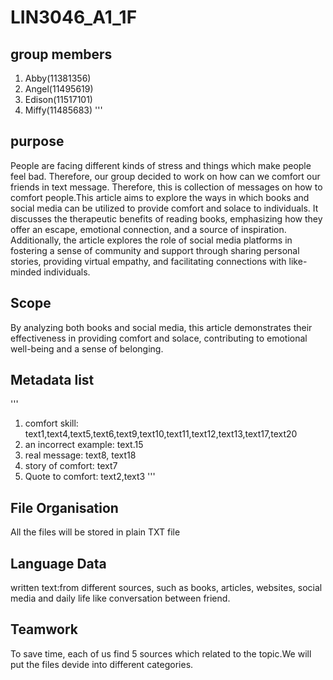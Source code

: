 # LIN3046_A1_1F

## group members
1. Abby(11381356)
2. Angel(11495619)
3. Edison(11517101)
4. Miffy(11485683)
''' 

## purpose

People are facing different kinds of stress and things which make people feel bad. Therefore, our group decided to work on how can we comfort our friends in text message. Therefore, this is collection of messages on how to comfort people.This article aims to explore the ways in which books and social media can be utilized to provide comfort and solace to individuals. It discusses the therapeutic benefits of reading books, emphasizing how they offer an escape, emotional connection, and a source of inspiration. Additionally, the article explores the role of social media platforms in fostering a sense of community and support through sharing personal stories, providing virtual empathy, and facilitating connections with like-minded individuals.

## Scope

By analyzing both books and social media, this article demonstrates their effectiveness in providing comfort and solace, contributing to emotional well-being and a sense of belonging.

## Metadata list
'''
1. comfort skill: text1,text4,text5,text6,text9,text10,text11,text12,text13,text17,text20
2. an incorrect example: text.15
3. real message: text8, text18
4. story of comfort: text7
5. Quote to comfort: text2,text3
'''

## File Organisation 

All the files will be stored in plain TXT file

## Language Data

written text:from different sources, such as books, articles, websites, social media and daily life like conversation between friend.

## Teamwork
To save time, each of us find 5 sources which related to the topic.We will put the files devide into different categories. 
